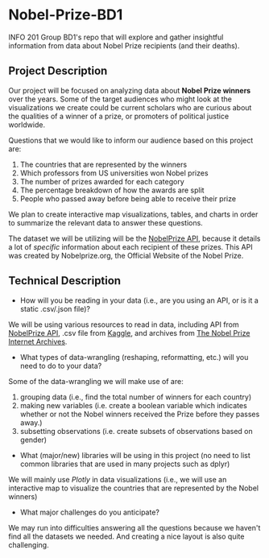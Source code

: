 # Nobel-Prize-BD1
INFO 201 Group BD1's repo that will explore and gather insightful information from data about Nobel Prize recipients (and their deaths).


## Project Description

Our project will be focused on analyzing data about **Nobel Prize winners**
over the years. Some of the target audiences who might look at the
visualizations we create could be current scholars who are curious about
the qualities of a winner of a prize, or promoters of political justice
worldwide.

Questions that we would like to inform our audience based on this
project are:
1. The countries that are represented by the winners
2. Which professors from US universities won Nobel prizes
3. The number of prizes awarded for each category
4. The percentage breakdown of how the awards are split
5. People who passed away before being able to receive their prize

We plan to create interactive map visualizations, tables, and charts
in order to summarize the relevant data to answer these questions.

The dataset we will be utilizing will be the
[NobelPrize API](https://nobelprize.readme.io/), because it
details a lot of _specific_ information about each recipient of these prizes.
This API was created by Nobelprize.org, the Official Website of the Nobel
Prize.


## Technical Description

- How will you be reading in your data (i.e., are you using an API, or is it a static .csv/.json file)?

We will be using various resources to read in data, including API from [NobelPrize API](https://nobelprize.readme.io/), .csv file from [Kaggle](https://www.kaggle.com/nobelfoundation/nobel-laureates/data ), and archives from [The Nobel Prize Internet Archives](http://www.almaz.com/nobel/peace/).

- What types of data-wrangling (reshaping, reformatting, etc.) will you need to do to your data?

Some of the data-wrangling we will make use of are:
1. grouping data (i.e., find the total number of winners for each country)
2. making new variables (i.e. create a boolean variable which indicates whether or not the Nobel winners received the Prize before they passes away.)
3. subsetting observations (i.e. create subsets of observations based on gender)

- What (major/new) libraries will be using in this project (no need to list common libraries that are used in many projects such as dplyr)

We will mainly use *Plotly* in data visualizations (i.e., we will use an interactive map to visualize the countries that are represented by the Nobel winners)

- What major challenges do you anticipate?

We may run into difficulties answering all the questions because we haven't find all the datasets we needed. And creating a nice layout is also quite challenging.
